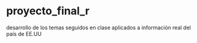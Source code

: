 # proyecto_final_r
desarrollo de los temas seguidos en clase aplicados a información real del país de EE.UU
